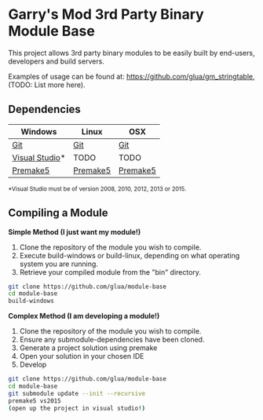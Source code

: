 # Garry's Mod 3rd Party Binary Module Base
This project allows 3rd party binary modules to be easily built by end-users, developers and build servers.

Examples of usage can be found at: https://github.com/glua/gm_stringtable, (TODO: List more here).

## Dependencies
| Windows | Linux | OSX |
| ------- | ----- | --- |
| [Git](https://git-scm.com/download/win) | [Git](https://git-scm.com/book/en/v2/Getting-Started-Installing-Git) | [Git](https://git-scm.com/book/en/v2/Getting-Started-Installing-Git) |
| [Visual Studio](https://www.visualstudio.com/en-us/downloads/download-visual-studio-vs.aspx)* | TODO | TODO |
| [Premake5](https://github.com/glua/module-base/wiki/Installing-Premake5) | [Premake5](https://github.com/glua/module-base/wiki/Installing-Premake5) | [Premake5](https://github.com/glua/module-base/wiki/Installing-Premake5) |
<sub>*Visual Studio must be of version 2008, 2010, 2012, 2013 or 2015.</sub>

## Compiling a Module
__Simple Method (I just want my module!)__

1. Clone the repository of the module you wish to compile.
2. Execute build-windows or build-linux, depending on what operating system you are running.
3. Retrieve your compiled module from the "bin" directory.

```bash
git clone https://github.com/glua/module-base
cd module-base
build-windows
```

__Complex Method (I am developing a module!)__

1. Clone the repository of the module you wish to compile.
2. Ensure any submodule-dependencies have been cloned.
3. Generate a project solution using premake
4. Open your solution in your chosen IDE
5. Develop

```bash
git clone https://github.com/glua/module-base
cd module-base
git submodule update --init --recursive
premake5 vs2015
(open up the project in visual studio!)
```

